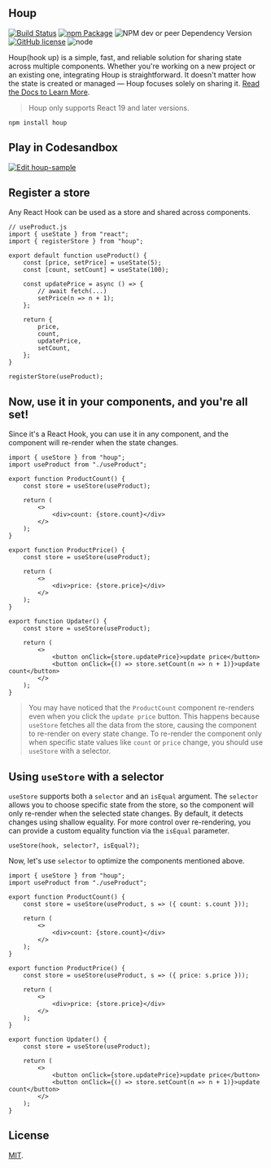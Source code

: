 ## Houp
[![Build Status](https://img.shields.io/github/actions/workflow/status/houpjs/houp/test.yml?branch=main)](https://github.com/houpjs/houp/actions?query=workflow%3Atest)
[![npm Package](https://img.shields.io/npm/v/houp.svg)](https://www.npmjs.org/package/houp) 
![NPM dev or peer Dependency Version](https://img.shields.io/npm/dependency-version/houp/peer/react)
[![GitHub license](https://img.shields.io/badge/license-MIT-blue.svg)](https://github.com/houpjs/houp/blob/master/LICENSE) 
![node](https://img.shields.io/node/v/houp) 

Houp(hook up) is a simple, fast, and reliable solution for sharing state across multiple components. Whether you're working on a new project or an existing one, integrating Houp is straightforward. It doesn't matter how the state is created or managed — Houp focuses solely on sharing it. [Read the Docs to Learn More](https://houp.js.org).

> Houp only supports React 19 and later versions.

```
npm install houp
```

## Play in Codesandbox

[![Edit houp-sample](https://codesandbox.io/static/img/play-codesandbox.svg)](https://codesandbox.io/p/sandbox/infallible-villani-89k5vf)


## Register a store

Any React Hook can be used as a store and shared across components.

``` tsx
// useProduct.js
import { useState } from "react";
import { registerStore } from "houp";

export default function useProduct() {
    const [price, setPrice] = useState(5);
    const [count, setCount] = useState(100);

    const updatePrice = async () => {
        // await fetch(...)
        setPrice(n => n + 1);
    };

    return {
        price,
        count,
        updatePrice,
        setCount,
    };
}

registerStore(useProduct);
```

## Now, use it in your components, and you're all set!

Since it's a React Hook, you can use it in any component, and the component will re-render when the state changes.

``` tsx
import { useStore } from "houp";
import useProduct from "./useProduct";

export function ProductCount() {
    const store = useStore(useProduct);

    return (
        <>
            <div>count: {store.count}</div>
        </>
    );
}

export function ProductPrice() {
    const store = useStore(useProduct);

    return (
        <>
            <div>price: {store.price}</div>
        </>
    );
}

export function Updater() {
    const store = useStore(useProduct);

    return (
        <>
            <button onClick={store.updatePrice}>update price</button>
            <button onClick={() => store.setCount(n => n + 1)}>update count</button>
        </>
    );
}
```

> You may have noticed that the `ProductCount` component re-renders even when you click the `update price` button. This happens because `useStore` fetches all the data from the store, causing the component to re-render on every state change. To re-render the component only when specific state values like `count` or `price` change, you should use `useStore` with a selector.

## Using `useStore` with a selector

`useStore` supports both a `selector` and an `isEqual` argument. The `selector` allows you to choose specific state from the store, so the component will only re-render when the selected state changes. By default, it detects changes using shallow equality. For more control over re-rendering, you can provide a custom equality function via the `isEqual` parameter.

``` tsx
useStore(hook, selector?, isEqual?);
```

Now, let's use `selector` to optimize the components mentioned above.

``` tsx
import { useStore } from "houp";
import useProduct from "./useProduct";

export function ProductCount() {
    const store = useStore(useProduct, s => ({ count: s.count }));

    return (
        <>
            <div>count: {store.count}</div>
        </>
    );
}

export function ProductPrice() {
    const store = useStore(useProduct, s => ({ price: s.price }));

    return (
        <>
            <div>price: {store.price}</div>
        </>
    );
}

export function Updater() {
    const store = useStore(useProduct);

    return (
        <>
            <button onClick={store.updatePrice}>update price</button>
            <button onClick={() => store.setCount(n => n + 1)}>update count</button>
        </>
    );
}
```

## License

[MIT](LICENSE).
